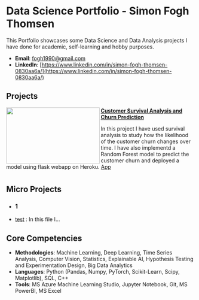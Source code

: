 # Data Science Portfolio - Simon Fogh Thomsen
This Portfolio showcases some Data Science and Data Analysis projects I have done for academic, self-learning and hobby purposes.

- **Email**: [fogh1990@gmail.com](fogh1990@gmail.com)
- **LinkedIn**: [https://www.linkedin.com/in/simon-fogh-thomsen-0830aa6a/](https://www.linkedin.com/in/simon-fogh-thomsen-0830aa6a/)

## Projects

<img align="left" width="250" height="150" src="https://github.com/archd3sai/Portfolio/blob/master/Images/telecom.jpg"> **[Customer Survival Analysis and Churn Prediction](https://github.com/archd3sai/Customer-Survival-Analysis-and-Churn-Prediction)**

In this project I have used survival analysis to study how the likelihood of the customer churn changes over time. I have also implementd a Random Forest model to predict the customer churn and deployed a model using flask webapp on Heroku. [App](https://churn-prediction-app.herokuapp.com/)  

#



## Micro Projects
- ### 1
- [test](test.com) : In this file I...

## Core Competencies

- **Methodologies**: Machine Learning, Deep Learning, Time Series Analysis, Computer Vision, Statistics, Explainable AI, Hypothesis Testing and Experimentation Design, Big Data Analytics
- **Languages**: Python (Pandas, Numpy, PyTorch, Scikit-Learn, Scipy, Matplotlib), SQL, C++
- **Tools**: MS Azure Machine Learning Studio, Jupyter Notebook, Git, MS PowerBI, MS Excel
